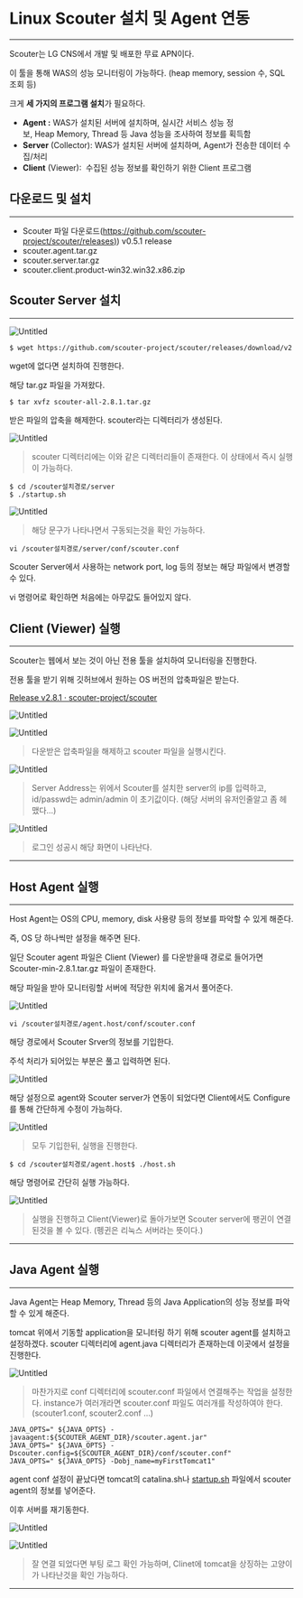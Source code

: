 # Linux Scouter 설치 및 Agent 연동

---

Scouter는 LG CNS에서 개발 및 배포한 무료 APN이다.

이 툴을 통해 WAS의 성능 모니터링이 가능하다.
(heap memory, session 수, SQL 조회 등)

크게 **세 가지의 프로그램 설치**가 필요하다.

- **Agent :** 
WAS가 설치된 서버에 설치하며, 실시간 서비스 성능 정보, Heap Memory, Thread 등 Java 성능을 조사하여 정보를 획득함
- **Server** (Collector): 
WAS가 설치된 서버에 설치하며, Agent가 전송한 데이터 수집/처리
- **Client** (Viewer): 
수집된 성능 정보를 확인하기 위한 Client 프로그램

## **다운로드 및 설치**

---

- Scouter 파일 다운로드([https://github.com/scouter-project/scouter/releases)](https://github.com/scouter-project/scouter/releases)) v0.5.1 release
- scouter.agent.tar.gz
- scouter.server.tar.gz
- scouter.client.product-win32.win32.x86.zip

## Scouter Server 설치

---

![Untitled](Linux%20Scouter%20%E1%84%89%E1%85%A5%E1%86%AF%E1%84%8E%E1%85%B5%20%E1%84%86%E1%85%B5%E1%86%BE%20Agent%20%E1%84%8B%E1%85%A7%E1%86%AB%E1%84%83%E1%85%A9%E1%86%BC%20b475d3781a424f3c9fc2c529537bd531/Untitled.png)

```bash
$ wget https://github.com/scouter-project/scouter/releases/download/v2.8.1/scouter-all-2.8.1.tar.gz
```

wget에 없다면 설치하여 진행한다.

해당 tar.gz 파일을 가져왔다.

```
$ tar xvfz scouter-all-2.8.1.tar.gz
```

받은 파일의 압축을 해제한다. scouter라는 디렉터리가 생성된다.

![Untitled](Linux%20Scouter%20%E1%84%89%E1%85%A5%E1%86%AF%E1%84%8E%E1%85%B5%20%E1%84%86%E1%85%B5%E1%86%BE%20Agent%20%E1%84%8B%E1%85%A7%E1%86%AB%E1%84%83%E1%85%A9%E1%86%BC%20b475d3781a424f3c9fc2c529537bd531/Untitled%201.png)

> scouter 디렉터리에는 이와 같은 디렉터리들이 존재한다. 
이 상태에서 즉시 실행이 가능하다.
> 

```
$ cd /scouter설치경로/server
$ ./startup.sh
```

![Untitled](Linux%20Scouter%20%E1%84%89%E1%85%A5%E1%86%AF%E1%84%8E%E1%85%B5%20%E1%84%86%E1%85%B5%E1%86%BE%20Agent%20%E1%84%8B%E1%85%A7%E1%86%AB%E1%84%83%E1%85%A9%E1%86%BC%20b475d3781a424f3c9fc2c529537bd531/Untitled%202.png)

> 해당 문구가 나타나면서 구동되는것을 확인 가능하다.
> 

```
vi /scouter설치경로/server/conf/scouter.conf
```

Scouter Server에서 사용하는 network port, log 등의 정보는 해당 파일에서 변경할 수 있다.

vi 명령어로 확인하면 처음에는 아무값도 들어있지 않다.

## Client (Viewer) 실행

---

Scouter는 웹에서 보는 것이 아닌 전용 툴을 설치하여 모니터링을 진행한다.

전용 툴을 받기 위해 깃허브에서 원하는 OS 버전의 압축파일은 받는다.

[Release v2.8.1 · scouter-project/scouter](https://github.com/scouter-project/scouter/releases/tag/v2.8.1)

![Untitled](Linux%20Scouter%20%E1%84%89%E1%85%A5%E1%86%AF%E1%84%8E%E1%85%B5%20%E1%84%86%E1%85%B5%E1%86%BE%20Agent%20%E1%84%8B%E1%85%A7%E1%86%AB%E1%84%83%E1%85%A9%E1%86%BC%20b475d3781a424f3c9fc2c529537bd531/Untitled%203.png)

![Untitled](Linux%20Scouter%20%E1%84%89%E1%85%A5%E1%86%AF%E1%84%8E%E1%85%B5%20%E1%84%86%E1%85%B5%E1%86%BE%20Agent%20%E1%84%8B%E1%85%A7%E1%86%AB%E1%84%83%E1%85%A9%E1%86%BC%20b475d3781a424f3c9fc2c529537bd531/Untitled%204.png)

> 다운받은 압축파일을 해제하고 scouter 파일을 실행시킨다.
> 

![Untitled](Linux%20Scouter%20%E1%84%89%E1%85%A5%E1%86%AF%E1%84%8E%E1%85%B5%20%E1%84%86%E1%85%B5%E1%86%BE%20Agent%20%E1%84%8B%E1%85%A7%E1%86%AB%E1%84%83%E1%85%A9%E1%86%BC%20b475d3781a424f3c9fc2c529537bd531/Untitled%205.png)

> Server Address는 위에서 Scouter를 설치한 server의 ip를 입력하고,
id/passwd는 admin/admin 이 초기값이다. (해당 서버의 유저인줄알고 좀 헤맸다…)
> 

![Untitled](Linux%20Scouter%20%E1%84%89%E1%85%A5%E1%86%AF%E1%84%8E%E1%85%B5%20%E1%84%86%E1%85%B5%E1%86%BE%20Agent%20%E1%84%8B%E1%85%A7%E1%86%AB%E1%84%83%E1%85%A9%E1%86%BC%20b475d3781a424f3c9fc2c529537bd531/Untitled%206.png)

> 로그인 성공시 해당 화면이 나타난다.
> 

---

## Host Agent 실행

---

Host Agent는 OS의 CPU, memory, disk 사용량 등의 정보를 파악할 수 있게 해준다.

즉, OS 당 하나씩만 설정을 해주면 된다.

일단 Scouter agent 파일은 Client (Viewer) 를 다운받을때 경로로 들어가면 
Scouter-min-2.8.1.tar.gz 파일이 존재한다.

해당 파일을 받아 모니터링할 서버에 적당한 위치에 옮겨서 풀어준다.

![Untitled](Linux%20Scouter%20%E1%84%89%E1%85%A5%E1%86%AF%E1%84%8E%E1%85%B5%20%E1%84%86%E1%85%B5%E1%86%BE%20Agent%20%E1%84%8B%E1%85%A7%E1%86%AB%E1%84%83%E1%85%A9%E1%86%BC%20b475d3781a424f3c9fc2c529537bd531/Untitled%207.png)

```
vi /scouter설치경로/agent.host/conf/scouter.conf
```

해당 경로에서 Scouter Srver의 정보를 기입한다.

주석 처리가 되어있는 부분은 풀고 입력하면 된다.

![Untitled](Linux%20Scouter%20%E1%84%89%E1%85%A5%E1%86%AF%E1%84%8E%E1%85%B5%20%E1%84%86%E1%85%B5%E1%86%BE%20Agent%20%E1%84%8B%E1%85%A7%E1%86%AB%E1%84%83%E1%85%A9%E1%86%BC%20b475d3781a424f3c9fc2c529537bd531/Untitled%208.png)

해당 설정으로 agent와 Scouter server가 연동이 되었다면 Client에서도 Configure를 통해 간단하게 수정이 가능하다.

![Untitled](Linux%20Scouter%20%E1%84%89%E1%85%A5%E1%86%AF%E1%84%8E%E1%85%B5%20%E1%84%86%E1%85%B5%E1%86%BE%20Agent%20%E1%84%8B%E1%85%A7%E1%86%AB%E1%84%83%E1%85%A9%E1%86%BC%20b475d3781a424f3c9fc2c529537bd531/Untitled%209.png)

> 모두 기입한뒤, 실행을 진행한다.
> 

```
$ cd /scouter설치경로/agent.host$ ./host.sh
```

해당 명령어로 간단히 실행 가능하다.

![Untitled](Linux%20Scouter%20%E1%84%89%E1%85%A5%E1%86%AF%E1%84%8E%E1%85%B5%20%E1%84%86%E1%85%B5%E1%86%BE%20Agent%20%E1%84%8B%E1%85%A7%E1%86%AB%E1%84%83%E1%85%A9%E1%86%BC%20b475d3781a424f3c9fc2c529537bd531/Untitled%2010.png)

> 실행을 진행하고 Client(Viewer)로 돌아가보면 Scouter server에 팽귄이 연결된것을 볼 수 있다.
(펭귄은 리눅스 서버라는 뜻이다.)
> 

---

## Java Agent 실행

---

Java Agent는 Heap Memory, Thread 등의 Java Application의 성능 정보를 파악할 수 있게 해준다.

tomcat 위에서 기동할 application을 모니터링 하기 위해 scouter agent를 설치하고 설정하겠다.
scouter 디렉터리에 agent.java 디렉터리가 존재하는데 이곳에서 설정을 진행한다.

![Untitled](Linux%20Scouter%20%E1%84%89%E1%85%A5%E1%86%AF%E1%84%8E%E1%85%B5%20%E1%84%86%E1%85%B5%E1%86%BE%20Agent%20%E1%84%8B%E1%85%A7%E1%86%AB%E1%84%83%E1%85%A9%E1%86%BC%20b475d3781a424f3c9fc2c529537bd531/Untitled%2011.png)

> 마찬가지로 conf 디렉터리에 scouter.conf 파일에서 연결해주는 작업을 설정한다.
instance가 여러개라면 scouter.conf 파일도 여러개를 작성하여야 한다. 
(scouter1.conf, scouter2.conf …)
> 

```
JAVA_OPTS=" ${JAVA_OPTS} -javaagent:${SCOUTER_AGENT_DIR}/scouter.agent.jar"
JAVA_OPTS=" ${JAVA_OPTS} -Dscouter.config=${SCOUTER_AGENT_DIR}/conf/scouter.conf"
JAVA_OPTS=" ${JAVA_OPTS} -Dobj_name=myFirstTomcat1"
```

agent conf 설정이 끝났다면 tomcat의 catalina.sh나 [startup.sh](http://startup.sh) 파일에서 scouter agent의 정보를 넣어준다.

이후 서버를 재기동한다.

![Untitled](Linux%20Scouter%20%E1%84%89%E1%85%A5%E1%86%AF%E1%84%8E%E1%85%B5%20%E1%84%86%E1%85%B5%E1%86%BE%20Agent%20%E1%84%8B%E1%85%A7%E1%86%AB%E1%84%83%E1%85%A9%E1%86%BC%20b475d3781a424f3c9fc2c529537bd531/Untitled%2012.png)

![Untitled](Linux%20Scouter%20%E1%84%89%E1%85%A5%E1%86%AF%E1%84%8E%E1%85%B5%20%E1%84%86%E1%85%B5%E1%86%BE%20Agent%20%E1%84%8B%E1%85%A7%E1%86%AB%E1%84%83%E1%85%A9%E1%86%BC%20b475d3781a424f3c9fc2c529537bd531/Untitled%2013.png)

> 잘 연결 되었다면 부팅 로그 확인 가능하며, Clinet에 tomcat을 상징하는 고양이가 나타난것을 확인 가능하다.
> 

---